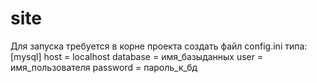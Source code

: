 # site
Для запуска требуется в корне проекта создать файл config.ini типа:
[mysql]
host = localhost
database = имя_базыданных
user = имя_пользователя
password = пароль_к_бд
